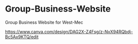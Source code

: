 # Group-Business-Website
Group Business Website for West-Mec

https://www.canva.com/design/DAG2X-Z4Fsg/z-NvX94RQbdj-Bc5Ax9KTQ/edit